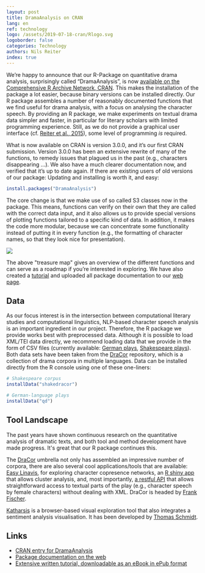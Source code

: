 ```yaml
---
layout: post
title: DramaAnalysis on CRAN
lang: en
ref: technology
logo: /assets/2019-07-18-cran/Rlogo.svg
logoborder: false
categories: Technology
authors: Nils Reiter
index: true
---
```



We’re happy to announce that our R-Package on quantitative drama analysis, surprisingly called “DramaAnalysis”, is now [available on the Comprehensive R Archive Network, CRAN](https://cran.r-project.org/package=DramaAnalysis). This makes the installation of the package a lot easier, because binary versions can be installed directly. Our R package assembles a number of reasonably documented functions that we find useful for drama analysis, with a focus on analysing the character speech. By providing an R package, we make experiments on textual drama data simpler and faster, in particular for literary scholars with limited programming experience. Still, as we do not provide a graphical user interface (cf. [Reiter et al., 2015](https://dx.doi.org/10.18420/in2017_119)), some level of programming *is* required. 

What is now available on CRAN is version 3.0.0, and it’s our first CRAN submission. Version 3.0.0 has been an extensive rewrite of many of the functions, to remedy issues that plagued us in the past (e.g., characters disappearing …). We also have a much clearer documentation now, and verified that it’s up to date again. If there are existing users of old versions of our package: Updating and installing is worth it, and easy:

```r
install.packages("DramaAnalysis")
```

The core change is that we make use of so called S3 classes now in the package. This means, functions can verify on their own that they are called with the correct data input, and it also allows us to provide special versions of plotting functions tailored to a specific kind of data. In addition, it makes the code more modular, because we can concentrate some functionality instead of putting it in every function (e.g., the formatting of character names, so that they look nice for presentation).

![]({{site.baseurl}}/assets/2019-07-18-cran/workflow.png)

The above "treasure map" gives an overview of the different functions and can serve as a roadmap if you’re interested in exploring. We have also created a [tutorial](https://quadrama.github.io/DramaAnalysis/tutorial/3/) and uploaded all package documentation to our [web page](https://quadrama.github.io/DramaAnalysis/3.0.0/).

## Data
As our focus interest is in the intersection between computational literary studies and computational linguistics, NLP-based character speech analysis is an important ingredient in our project. Therefore, the R package we provide works best with preprocessed data. Although it is possible to load XML/TEI data directly, we recommend loading data that we provide in the form of CSV files (currently available: [German plays](https://github.com/quadrama/data_qd), [Shakespeare plays](https://github.com/quadrama/data_shakedracor)). Both data sets have been taken from the [DraCor](https://dracor.org) repository, which is a collection of drama corpora in multiple languages. 
Data can be installed directly from the R console using one of these one-liners:
```r
# Shakespeare corpus
installData("shakedracor") 

# German-language plays
installData("qd")
```

## Tool Landscape
The past years have shown continuous research on the quantitative analysis of dramatic texts, and both tool and method development have made progress. It's great that our R package continues this.

The [DraCor](https://dracor.org) umbrella not only has assembled an impressive number of corpora, there are also several cool applications/tools that are available: [Easy Linavis](https://ezlinavis.dracor.org), for exploring character copresence networks, an [R shiny app](https://shiny.dracor.org) that allows cluster analysis, and, most importantly, [a restful API](https://dracor.org/documentation/api) that allows straightforward access to textual parts of the play (e.g., character speech by female characters) without dealing with XML. DraCor is headed by [Frank Fischer](https://www.hse.ru/en/org/persons/182492735).

[Katharsis](https://lauchblatt.github.io/Katharsis/index.html) is a browser-based visual exploration tool that also integrates a sentiment analysis visualisation. It has been developed by [Thomas Schmidt](https://www.uni-regensburg.de/sprache-literatur-kultur/medieninformatik/sekretariat-team/thomas-schmidt/index.html).


## Links
- [CRAN entry for DramaAnalysis](https://cran.r-project.org/package=DramaAnalysis)
- [Package documentation on the web](https://quadrama.github.io/DramaAnalysis/3.0.0/index.html)
- [Extensive written tutorial, downloadable as an eBook in ePub format](https://quadrama.github.io/DramaAnalysis/tutorial/3/)

